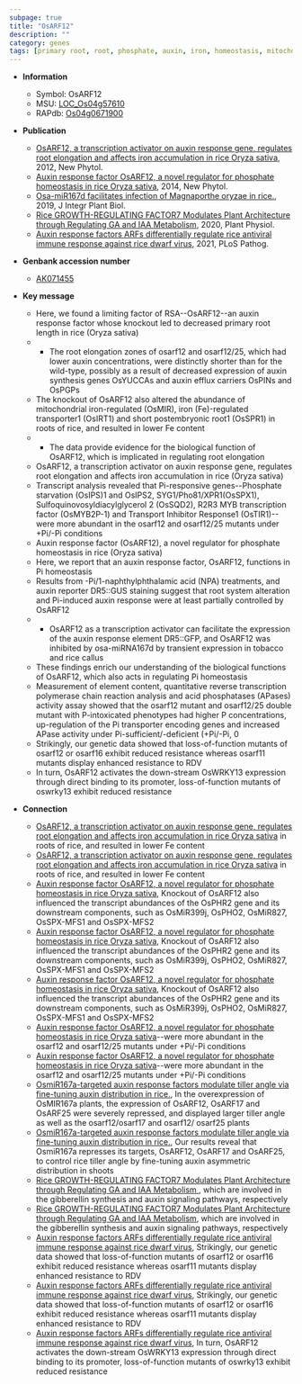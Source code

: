 ```yaml
---
subpage: true
title: "OsARF12"
description: ""
category: genes
tags: [primary root, root, phosphate, auxin, iron, homeostasis, mitochondria, transporter, transcription factor,  pi , resistance]
---
```


* **Information**  
    + Symbol: OsARF12  
    + MSU: [LOC_Os04g57610](http://rice.plantbiology.msu.edu/cgi-bin/ORF_infopage.cgi?orf=LOC_Os04g57610)  
    + RAPdb: [Os04g0671900](http://rapdb.dna.affrc.go.jp/viewer/gbrowse_details/irgsp1?name=Os04g0671900)  

* **Publication**  
    + [OsARF12, a transcription activator on auxin response gene, regulates root elongation and affects iron accumulation in rice Oryza sativa](http://www.ncbi.nlm.nih.gov/pubmed?term=OsARF12,+a+transcription+activator+on+auxin+response+gene,+regulates+root+elongation+and+affects+iron+accumulation+in+rice+Oryza+sativa%5BTitle%5D), 2012, New Phytol.
    + [Auxin response factor OsARF12, a novel regulator for phosphate homeostasis in rice Oryza sativa](http://www.ncbi.nlm.nih.gov/pubmed?term=Auxin+response+factor+OsARF12,+a+novel+regulator+for+phosphate+homeostasis+in+rice+Oryza+sativa%5BTitle%5D), 2014, New Phytol.
    + [Osa-miR167d facilitates infection of Magnaporthe oryzae in rice.](http://www.ncbi.nlm.nih.gov/pubmed?term=Osa-miR167d+facilitates+infection+of+Magnaporthe+oryzae+in+rice.%5BTitle%5D), 2019, J Integr Plant Biol.
    + [Rice GROWTH-REGULATING FACTOR7 Modulates Plant Architecture through Regulating GA and IAA Metabolism](http://www.ncbi.nlm.nih.gov/pubmed?term=Rice+GROWTH-REGULATING+FACTOR7+Modulates+Plant+Architecture+through+Regulating+GA+and+IAA+Metabolism%5BTitle%5D), 2020, Plant Physiol.
    + [Auxin response factors ARFs differentially regulate rice antiviral immune response against rice dwarf virus](http://www.ncbi.nlm.nih.gov/pubmed?term=Auxin+response+factors+ARFs+differentially+regulate+rice+antiviral+immune+response+against+rice+dwarf+virus%5BTitle%5D), 2021, PLoS Pathog.

* **Genbank accession number**  
    + [AK071455](http://www.ncbi.nlm.nih.gov/nuccore/AK071455)

* **Key message**  
    + Here, we found a limiting factor of RSA--OsARF12--an auxin response factor whose knockout led to decreased primary root length in rice (Oryza sativa)
    + * The root elongation zones of osarf12 and osarf12/25, which had lower auxin concentrations, were distinctly shorter than for the wild-type, possibly as a result of decreased expression of auxin synthesis genes OsYUCCAs and auxin efflux carriers OsPINs and OsPGPs
    + The knockout of OsARF12 also altered the abundance of mitochondrial iron-regulated (OsMIR), iron (Fe)-regulated transporter1 (OsIRT1) and short postembryonic root1 (OsSPR1) in roots of rice, and resulted in lower Fe content
    + * The data provide evidence for the biological function of OsARF12, which is implicated in regulating root elongation
    + OsARF12, a transcription activator on auxin response gene, regulates root elongation and affects iron accumulation in rice (Oryza sativa)
    + Transcript analysis revealed that Pi-responsive genes--Phosphate starvation (OsIPS)1 and OsIPS2, SYG1/Pho81/XPR1(OsSPX1), Sulfoquinovosyldiacylglycerol 2 (OsSQD2), R2R3 MYB transcription factor (OsMYB2P-1) and Transport Inhibitor Response1 (OsTIR1)--were more abundant in the osarf12 and osarf12/25 mutants under +Pi/-Pi conditions
    + Auxin response factor (OsARF12), a novel regulator for phosphate homeostasis in rice (Oryza sativa)
    + Here, we report that an auxin response factor, OsARF12, functions in Pi homeostasis
    + Results from -Pi/1-naphthylphthalamic acid (NPA) treatments, and auxin reporter DR5::GUS staining suggest that root system alteration and Pi-induced auxin response were at least partially controlled by OsARF12
    + * OsARF12 as a transcription activator can facilitate the expression of the auxin response element DR5::GFP, and OsARF12 was inhibited by osa-miRNA167d by transient expression in tobacco and rice callus
    + These findings enrich our understanding of the biological functions of OsARF12, which also acts in regulating Pi homeostasis
    + Measurement of element content, quantitative reverse transcription polymerase chain reaction analysis and acid phosphatases (APases) activity assay showed that the osarf12 mutant and osarf12/25 double mutant with P-intoxicated phenotypes had higher P concentrations, up-regulation of the Pi transporter encoding genes and increased APase activity under Pi-sufficient/-deficient (+Pi/-Pi, 0
    + Strikingly, our genetic data showed that loss-of-function mutants of osarf12 or osarf16 exhibit reduced resistance whereas osarf11 mutants display enhanced resistance to RDV
    + In turn, OsARF12 activates the down-stream OsWRKY13 expression through direct binding to its promoter, loss-of-function mutants of oswrky13 exhibit reduced resistance

* **Connection**  
    + [OsARF12, a transcription activator on auxin response gene, regulates root elongation and affects iron accumulation in rice Oryza sativa](OsSPR1) in roots of rice, and resulted in lower Fe content
    + [OsARF12, a transcription activator on auxin response gene, regulates root elongation and affects iron accumulation in rice Oryza sativa](OsSPR1) in roots of rice, and resulted in lower Fe content
    + [Auxin response factor OsARF12, a novel regulator for phosphate homeostasis in rice Oryza sativa](http://www.ncbi.nlm.nih.gov/pubmed?term=Auxin+response+factor+OsARF12,+a+novel+regulator+for+phosphate+homeostasis+in+rice+Oryza+sativa%5BTitle%5D), Knockout of OsARF12 also influenced the transcript abundances of the OsPHR2 gene and its downstream components, such as OsMiR399j, OsPHO2, OsMiR827, OsSPX-MFS1 and OsSPX-MFS2
    + [Auxin response factor OsARF12, a novel regulator for phosphate homeostasis in rice Oryza sativa](http://www.ncbi.nlm.nih.gov/pubmed?term=Auxin+response+factor+OsARF12,+a+novel+regulator+for+phosphate+homeostasis+in+rice+Oryza+sativa%5BTitle%5D), Knockout of OsARF12 also influenced the transcript abundances of the OsPHR2 gene and its downstream components, such as OsMiR399j, OsPHO2, OsMiR827, OsSPX-MFS1 and OsSPX-MFS2
    + [Auxin response factor OsARF12, a novel regulator for phosphate homeostasis in rice Oryza sativa](http://www.ncbi.nlm.nih.gov/pubmed?term=Auxin+response+factor+OsARF12,+a+novel+regulator+for+phosphate+homeostasis+in+rice+Oryza+sativa%5BTitle%5D), Knockout of OsARF12 also influenced the transcript abundances of the OsPHR2 gene and its downstream components, such as OsMiR399j, OsPHO2, OsMiR827, OsSPX-MFS1 and OsSPX-MFS2
    + [Auxin response factor OsARF12, a novel regulator for phosphate homeostasis in rice Oryza sativa](OsTIR1)--were more abundant in the osarf12 and osarf12/25 mutants under +Pi/-Pi conditions
    + [Auxin response factor OsARF12, a novel regulator for phosphate homeostasis in rice Oryza sativa](OsTIR1)--were more abundant in the osarf12 and osarf12/25 mutants under +Pi/-Pi conditions
    + [OsmiR167a-targeted auxin response factors modulate tiller angle via fine-tuning auxin distribution in rice.](http://www.ncbi.nlm.nih.gov/pubmed?term=OsmiR167a-targeted+auxin+response+factors+modulate+tiller+angle+via+fine-tuning+auxin+distribution+in+rice.%5BTitle%5D),  In the overexpression of OsMIR167a plants, the expression of OsARF12, OsARF17 and OsARF25 were severely repressed, and displayed larger tiller angle as well as the osarf12/osarf17 and osarf12/ osarf25 plants
    + [OsmiR167a-targeted auxin response factors modulate tiller angle via fine-tuning auxin distribution in rice.](http://www.ncbi.nlm.nih.gov/pubmed?term=OsmiR167a-targeted+auxin+response+factors+modulate+tiller+angle+via+fine-tuning+auxin+distribution+in+rice.%5BTitle%5D),  Our results reveal that OsmiR167a represses its targets, OsARF12, OsARF17 and OsARF25, to control rice tiller angle by fine-tuning auxin asymmetric distribution in shoots
    + [Rice GROWTH-REGULATING FACTOR7 Modulates Plant Architecture through Regulating GA and IAA Metabolism ](OsARF12), which are involved in the gibberellin synthesis and auxin signaling pathways, respectively
    + [Rice GROWTH-REGULATING FACTOR7 Modulates Plant Architecture through Regulating GA and IAA Metabolism](OsARF12), which are involved in the gibberellin synthesis and auxin signaling pathways, respectively
    + [Auxin response factors ARFs differentially regulate rice antiviral immune response against rice dwarf virus](http://www.ncbi.nlm.nih.gov/pubmed?term=Auxin+response+factors+ARFs+differentially+regulate+rice+antiviral+immune+response+against+rice+dwarf+virus%5BTitle%5D),  Strikingly, our genetic data showed that loss-of-function mutants of osarf12 or osarf16 exhibit reduced resistance whereas osarf11 mutants display enhanced resistance to RDV
    + [Auxin response factors ARFs differentially regulate rice antiviral immune response against rice dwarf virus](http://www.ncbi.nlm.nih.gov/pubmed?term=Auxin+response+factors+ARFs+differentially+regulate+rice+antiviral+immune+response+against+rice+dwarf+virus%5BTitle%5D),  Strikingly, our genetic data showed that loss-of-function mutants of osarf12 or osarf16 exhibit reduced resistance whereas osarf11 mutants display enhanced resistance to RDV
    + [Auxin response factors ARFs differentially regulate rice antiviral immune response against rice dwarf virus](http://www.ncbi.nlm.nih.gov/pubmed?term=Auxin+response+factors+ARFs+differentially+regulate+rice+antiviral+immune+response+against+rice+dwarf+virus%5BTitle%5D),  In turn, OsARF12 activates the down-stream OsWRKY13 expression through direct binding to its promoter, loss-of-function mutants of oswrky13 exhibit reduced resistance



